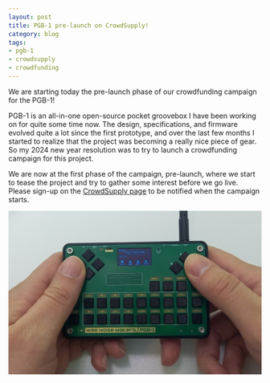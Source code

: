 ```yaml
---
layout: post
title: PGB-1 pre-launch on CrowdSupply!
category: blog
tags:
- pgb-1
- crowdsupply
- crowdfunding
---
```


We are starting today the pre-launch phase of our crowdfunding campaign for the
PGB-1!

PGB-1 is an all-in-one open-source pocket groovebox I have been working on for
quite some time now. The design, specifications, and firmware evolved quite a
lot since the first prototype, and over the last few months I started to
realize that the project was becoming a really nice piece of gear. So my 2024
new year resolution was to try to launch a crowdfunding campaign for this
project.

We are now at the first phase of the campaign, pre-launch, where we start to
tease the project and try to gather some interest before we go live. Please
sign-up on the [CrowdSupply
page](https://www.crowdsupply.com/wee-noise-makers/wee-noise-makers-pgb-1) to
be notified when the campaign starts.

[![](/assets/pgb-1/pgb1-2.1-top-with-hands-20240403_224406.jpg)](https://www.crowdsupply.com/wee-noise-makers/wee-noise-makers-pgb-1)
